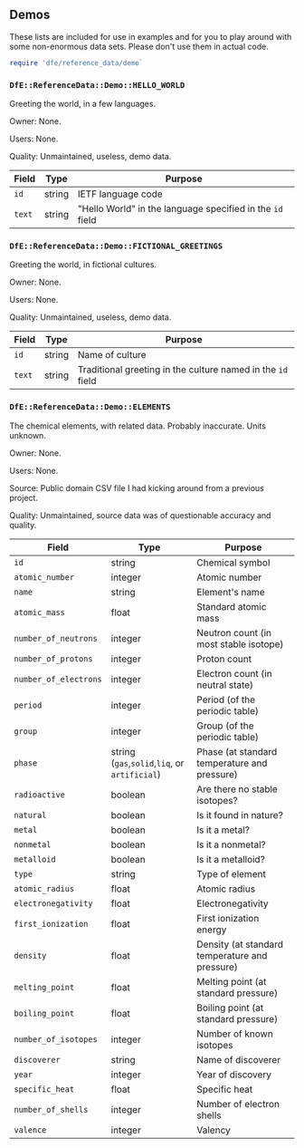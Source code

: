 ## Demos

These lists are included for use in examples and for you to play around with some non-enormous data sets. Please don't use them in actual code.

```ruby
require 'dfe/reference_data/demo`
```

### `DfE::ReferenceData::Demo::HELLO_WORLD`

Greeting the world, in a few languages.

Owner: None.

Users: None.

Quality: Unmaintained, useless, demo data.

| Field | Type | Purpose |
|---|---|---|
| `id` | string | IETF language code |
| `text` | string | "Hello World" in the language specified in the `id` field |

### `DfE::ReferenceData::Demo::FICTIONAL_GREETINGS`

Greeting the world, in fictional cultures.

Owner: None.

Users: None.

Quality: Unmaintained, useless, demo data.

| Field | Type | Purpose |
|---|---|---|
| `id` | string | Name of culture |
| `text` | string | Traditional greeting in the culture named in the `id` field |

### `DfE::ReferenceData::Demo::ELEMENTS`

The chemical elements, with related data. Probably inaccurate. Units unknown.

Owner: None.

Users: None.

Source: Public domain CSV file I had kicking around from a previous project.

Quality: Unmaintained, source data was of questionable accuracy and quality.

| Field | Type | Purpose |
|---|---|---|
| `id` | string | Chemical symbol |
| `atomic_number` | integer | Atomic number |
| `name` | string | Element's name |
| `atomic_mass` | float | Standard atomic mass |
| `number_of_neutrons` | integer | Neutron count (in most stable isotope) |
| `number_of_protons` | integer | Proton count |
| `number_of_electrons` | integer | Electron count (in neutral state) |
| `period` | integer | Period (of the periodic table) |
| `group` | integer | Group (of the periodic table) |
| `phase` | string (`gas`,`solid`,`liq`, or `artificial`) | Phase (at standard temperature and pressure) |
| `radioactive` | boolean | Are there no stable isotopes? |
| `natural` | boolean | Is it found in nature? |
| `metal` | boolean | Is it a metal? |
| `nonmetal` | boolean | Is it a nonmetal? |
| `metalloid`| boolean | Is it a metalloid? |
| `type` | string | Type of element |
| `atomic_radius` | float | Atomic radius |
| `electronegativity` | float | Electronegativity |
| `first_ionization` | float | First ionization energy |
| `density` | float | Density (at standard temperature and pressure) |
| `melting_point` | float | Melting point (at standard pressure) |
| `boiling_point` | float | Boiling point (at standard pressure) |
| `number_of_isotopes` | integer | Number of known isotopes |
| `discoverer` | string | Name of discoverer |
| `year` | integer | Year of discovery |
| `specific_heat` | float | Specific heat |
| `number_of_shells` | integer | Number of electron shells |
| `valence` | integer | Valency |
